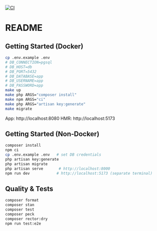 [![CI](https://github.com/omordach/sandbox/actions/workflows/ci.yml/badge.svg)](https://github.com/omordach/sandbox/actions/workflows/ci.yml)
# README

## Getting Started (Docker)

```bash
cp .env.example .env
# DB_CONNECTION=pgsql
# DB_HOST=db
# DB_PORT=5432
# DB_DATABASE=app
# DB_USERNAME=app
# DB_PASSWORD=app
make up
make php ARGS="composer install"
make npm ARGS="ci"
make php ARGS="artisan key:generate"
make migrate
```

App: http://localhost:8080
HMR: http://localhost:5173

## Getting Started (Non‑Docker)

```bash
composer install
npm ci
cp .env.example .env   # set DB credentials
php artisan key:generate
php artisan migrate
php artisan serve       # http://localhost:8000
npm run dev            # http://localhost:5173 (separate terminal)
```

## Quality & Tests
```bash
composer format
composer stan
composer test
composer peck
composer rector:dry
npm run test:e2e
```
